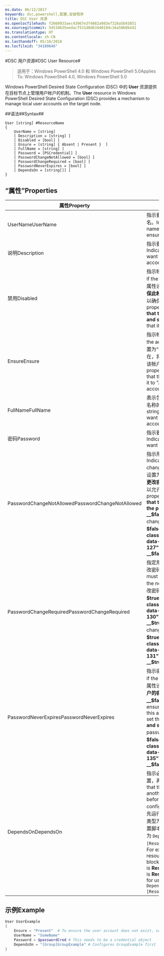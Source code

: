 ```yaml
---
ms.date: 06/12/2017
keywords: dsc,powershell,配置,安装程序
title: DSC User 资源
ms.openlocfilehash: f2660933aec43967e3f4082a983ef328a5b93851
ms.sourcegitcommit: 54534635eedacf531d8d6344019dc16a50b8b441
ms.translationtype: HT
ms.contentlocale: zh-CN
ms.lasthandoff: 05/16/2018
ms.locfileid: "34189646"
---
```

#<a name="dsc-user-resource"></a><span data-ttu-id="6427d-103">DSC 用户资源#</span><span class="sxs-lookup"><span data-stu-id="6427d-103">DSC User Resource#</span></span>


><span data-ttu-id="6427d-104">适用于：Windows PowerShell 4.0 和 Windows PowerShell 5.0</span><span class="sxs-lookup"><span data-stu-id="6427d-104">Applies To: Windows PowerShell 4.0, Windows PowerShell 5.0</span></span>


<span data-ttu-id="6427d-105">Windows PowerShell Desired State Configuration (DSC) 中的 __User__ 资源提供在目标节点上管理用户帐户的机制。</span><span class="sxs-lookup"><span data-stu-id="6427d-105">The __User__ resource in Windows PowerShell Desired State Configuration (DSC) provides a mechanism to manage local user accounts on the target node.</span></span>


##<a name="syntax"></a><span data-ttu-id="6427d-106">语法##</span><span class="sxs-lookup"><span data-stu-id="6427d-106">Syntax##</span></span>

```
User [string] #ResourceName
{
    UserName = [string]
    [ Description = [string] ]
    [ Disabled = [bool] ]
    [ Ensure = [string] { Absent | Present }  ]
    [ FullName = [string] ]
    [ Password = [PSCredential] ]
    [ PasswordChangeNotAllowed = [bool] ]
    [ PasswordChangeRequired = [bool] ]
    [ PasswordNeverExpires = [bool] ]
    [ DependsOn = [string[]] ]
}
```

## <a name="properties"></a><span data-ttu-id="6427d-107">“属性”</span><span class="sxs-lookup"><span data-stu-id="6427d-107">Properties</span></span>
|  <span data-ttu-id="6427d-108">属性</span><span class="sxs-lookup"><span data-stu-id="6427d-108">Property</span></span>  |  <span data-ttu-id="6427d-109">说明</span><span class="sxs-lookup"><span data-stu-id="6427d-109">Description</span></span>   |
|---|---|
| <span data-ttu-id="6427d-110">UserName</span><span class="sxs-lookup"><span data-stu-id="6427d-110">UserName</span></span>| <span data-ttu-id="6427d-111">指示要确保其特定状态的帐户名。</span><span class="sxs-lookup"><span data-stu-id="6427d-111">Indicates the account name for which you want to ensure a specific state.</span></span>|
| <span data-ttu-id="6427d-112">说明</span><span class="sxs-lookup"><span data-stu-id="6427d-112">Description</span></span>| <span data-ttu-id="6427d-113">指示要用于用户帐户的说明。</span><span class="sxs-lookup"><span data-stu-id="6427d-113">Indicates the description you want to use for the user account.</span></span>|
| <span data-ttu-id="6427d-114">禁用</span><span class="sxs-lookup"><span data-stu-id="6427d-114">Disabled</span></span>| <span data-ttu-id="6427d-115">指示帐户是否已启用。</span><span class="sxs-lookup"><span data-stu-id="6427d-115">Indicates if the account is enabled.</span></span> <span data-ttu-id="6427d-116">将此属性设置为 __$true__ 以确已禁用保此帐户，将其设置为 __$false__ 以确保已启用此帐户。</span><span class="sxs-lookup"><span data-stu-id="6427d-116">Set this property to __$true__ to ensure that this account is disabled, and set it to __$false__ to ensure that it is enabled.</span></span>|
| <span data-ttu-id="6427d-117">Ensure</span><span class="sxs-lookup"><span data-stu-id="6427d-117">Ensure</span></span>| <span data-ttu-id="6427d-118">指示帐户是否存在。</span><span class="sxs-lookup"><span data-stu-id="6427d-118">Indicates if the account exists.</span></span> <span data-ttu-id="6427d-119">将此属性设置为“Present”以确保该帐户存在，将其设置为“Absent”以确保该帐户不存在。</span><span class="sxs-lookup"><span data-stu-id="6427d-119">Set this property to "Present" to ensure that the account exists, and set it to "Absent" to ensure that the account does not exist.</span></span>|
| <span data-ttu-id="6427d-120">FullName</span><span class="sxs-lookup"><span data-stu-id="6427d-120">FullName</span></span>| <span data-ttu-id="6427d-121">表示包含要用于用户帐户的完整名称的字符串。</span><span class="sxs-lookup"><span data-stu-id="6427d-121">Represents a string with the full name you want to use for the user account.</span></span>|
| <span data-ttu-id="6427d-122">密码</span><span class="sxs-lookup"><span data-stu-id="6427d-122">Password</span></span>| <span data-ttu-id="6427d-123">指示要用于此帐户的密码。</span><span class="sxs-lookup"><span data-stu-id="6427d-123">Indicates the password you want to use for this account.</span></span> |
| <span data-ttu-id="6427d-124">PasswordChangeNotAllowed</span><span class="sxs-lookup"><span data-stu-id="6427d-124">PasswordChangeNotAllowed</span></span>| <span data-ttu-id="6427d-125">指示用户是否可以更改密码。</span><span class="sxs-lookup"><span data-stu-id="6427d-125">Indicates if the user can change the password.</span></span> <span data-ttu-id="6427d-126">将此属性设置为 __$true__ 以确保用户无法更改密码，将其设置为 __$false__ 以允许用户更改密码。</span><span class="sxs-lookup"><span data-stu-id="6427d-126">Set this property to __$true__ to ensure that the user cannot change the password, and set it to __$false__ to allow the user to change the password.</span></span> <span data-ttu-id="6427d-127">默认值为 __$false__。</span><span class="sxs-lookup"><span data-stu-id="6427d-127">The default value is __$false__.</span></span>|
| <span data-ttu-id="6427d-128">PasswordChangeRequired</span><span class="sxs-lookup"><span data-stu-id="6427d-128">PasswordChangeRequired</span></span>| <span data-ttu-id="6427d-129">指定用户下次登录时是否必须更改密码。</span><span class="sxs-lookup"><span data-stu-id="6427d-129">Indicates if the user must change the password at the next sign in.</span></span> <span data-ttu-id="6427d-130">要使用户必须更改密码，请将此属性设置为 __$true__。</span><span class="sxs-lookup"><span data-stu-id="6427d-130">Set this property to __$true__ if the user must change the password.</span></span> <span data-ttu-id="6427d-131">默认值为 __$true__。</span><span class="sxs-lookup"><span data-stu-id="6427d-131">The default value is __$true__.</span></span>|
| <span data-ttu-id="6427d-132">PasswordNeverExpires</span><span class="sxs-lookup"><span data-stu-id="6427d-132">PasswordNeverExpires</span></span>| <span data-ttu-id="6427d-133">指示密码是否会过期。</span><span class="sxs-lookup"><span data-stu-id="6427d-133">Indicates if the password will expire.</span></span> <span data-ttu-id="6427d-134">将此属性设置为 __$true__ 以确保此帐户的密码永不过期，将其设置为 __$false__ 则密码会过期。</span><span class="sxs-lookup"><span data-stu-id="6427d-134">To ensure that the password for this account will never expire, set this property to __$true__, and set it to __$false__ if the password will expire.</span></span> <span data-ttu-id="6427d-135">默认值为 __$false__。</span><span class="sxs-lookup"><span data-stu-id="6427d-135">The default value is __$false__.</span></span>|
| <span data-ttu-id="6427d-136">DependsOn</span><span class="sxs-lookup"><span data-stu-id="6427d-136">DependsOn</span></span> | <span data-ttu-id="6427d-137">指示必须先运行其他资源的配置，再配置此资源。</span><span class="sxs-lookup"><span data-stu-id="6427d-137">Indicates that the configuration of another resource must run before this resource is configured.</span></span> <span data-ttu-id="6427d-138">例如，如果你想要首先运行 ID 为 __ResourceName__、类型为 __ResourceType__ 的资源配置脚本块，则使用此属性的语法为 `DependsOn = "[ResourceType]ResourceName"`。</span><span class="sxs-lookup"><span data-stu-id="6427d-138">For example, if the ID of the resource configuration script block that you want to run first is __ResourceName__ and its type is __ResourceType__, the syntax for using this property is `DependsOn = "[ResourceType]ResourceName"`.</span></span>|

## <a name="example"></a><span data-ttu-id="6427d-139">示例</span><span class="sxs-lookup"><span data-stu-id="6427d-139">Example</span></span>

```powershell
User UserExample
{
    Ensure = "Present"  # To ensure the user account does not exist, set Ensure to "Absent"
    UserName = "SomeName"
    Password = $passwordCred # This needs to be a credential object
    DependsOn = "[Group]GroupExample" # Configures GroupExample first
}
```